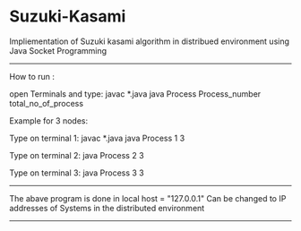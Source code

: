 # Suzuki-Kasami
Impliementation of Suzuki kasami algorithm in distribued environment using Java Socket Programming

***************************************************************************************************
How to run :

open Terminals and type:
javac *.java
java Process Process_number total_no_of_process

Example for 3 nodes:

Type on terminal 1:
javac *.java
java Process 1 3

Type on terminal 2:
java Process 2 3

Type on terminal 3:
java Process 3 3

*****************************************************************************************************

The abave program is done in local host  = "127.0.0.1" 
Can be changed to IP addresses of  Systems in the distributed environment

*****************************************************************************************************
